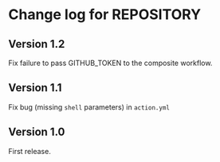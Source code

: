 # Change log for REPOSITORY

## Version 1.2

Fix failure to pass GITHUB_TOKEN to the composite workflow.


## Version 1.1

Fix bug (missing `shell` parameters) in `action.yml`


## Version 1.0

First release.
